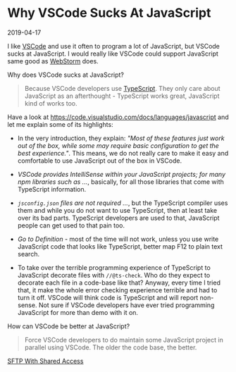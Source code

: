 # Why VSCode Sucks At JavaScript

2019-04-17

<!--- tags: javascript -->

I like [VSCode](https://code.visualstudio.com) and use it often to program a lot of JavaScript, but VSCode sucks at JavaScript. I would really like VSCode could support JavaScript same good as [WebStorm](https://www.jetbrains.com/webstorm/) does.

Why does VSCode sucks at JavaScript? 

> Because VSCode developers use [TypeScript](https://www.typescriptlang.org/). They only care about JavaScript as an afterthought - TypeScript works great, JavaScript kind of works too.

Have a look at https://code.visualstudio.com/docs/languages/javascript and let me explain some of its highlights:

* In the very introduction, they explain: *"Most of these features just work out of the box, while some may require basic configuration to get the best experience."*. This means, we do not really care to make it easy and comfortable to use JavaScript out of the box in VSCode.

* *VSCode provides IntelliSense within your JavaScript projects; for many npm libraries such as ...*, basically, for all those libraries that come with TypeScript information.

* *`jsconfig.json` files are not required ...*, but the TypeScript compiler uses them and while you do not want to use TypeScript, then at least take over its bad parts. TypeScript developers are used to that, JavaScript people can get used to that pain too.

* *Go to Definition* - most of the time will not work, unless you use write JavaScript code that looks like TypeScript, better map F12 to plain text search.

* To take over the terrible programming experience of TypeScript to JavaScript decorate files with `//@ts-check`. Who do they expect to decorate each file in a code-base like that? Anyway, every time I tried that, it make the whole error checking experience terrible and had to turn it off. VSCode will think code is TypeScript and will report non-sense. Not sure if VSCode developers have ever tried programming JavaScript for more than demo with it on.

How can VSCode be better at JavaScript? 

> Force VSCode developers to do maintain some JavaScript project in parallel using VSCode. The older the code base, the better.

<ins class='nfooter'><a rel='next' id='fnext' href='#blog/2019/2019-04-16-SFTP-With-Shared-Access.md'>SFTP With Shared Access</a></ins>
